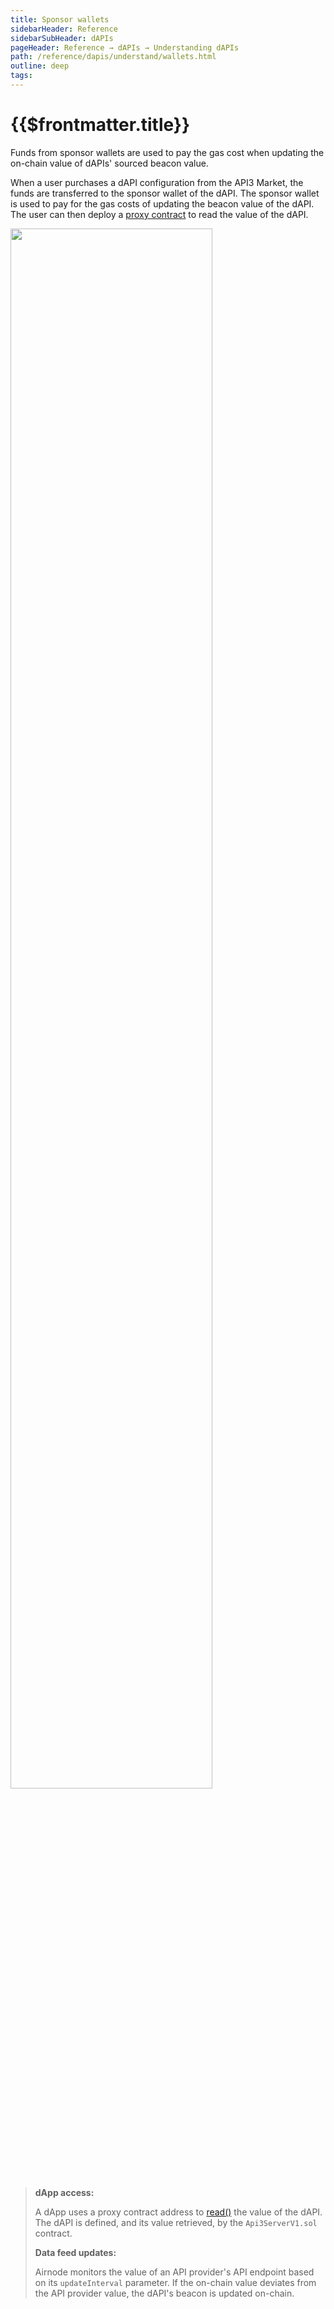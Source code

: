 ```yaml
---
title: Sponsor wallets
sidebarHeader: Reference
sidebarSubHeader: dAPIs
pageHeader: Reference → dAPIs → Understanding dAPIs
path: /reference/dapis/understand/wallets.html
outline: deep
tags:
---
```


<PageHeader/>

<SearchHighlight/>

<FlexStartTag/>

# {{$frontmatter.title}}

Funds from sponsor wallets are used to pay the gas cost when updating the
on-chain value of dAPIs' sourced beacon value.

When a user purchases a dAPI configuration from the API3 Market, the funds are
transferred to the sponsor wallet of the dAPI. The sponsor wallet is used to pay
for the gas costs of updating the beacon value of the dAPI. The user can then
deploy a [proxy contract](/reference/dapis/understand/proxy-contracts.md) to
read the value of the dAPI.

<img src="../assets/images/wallets.png" style="width:80%">

> **dApp access:**
>
> A dApp uses a proxy contract address to
> [read()](/reference/dapis/understand/read-dapis.md) the value of the dAPI. The
> dAPI is defined, and its value retrieved, by the `Api3ServerV1.sol` contract.
>
> **Data feed updates:**
>
> Airnode monitors the value of an API provider's API endpoint based on its
> `updateInterval` parameter. If the on-chain value deviates from the API
> provider value, the dAPI's beacon is updated on-chain.

<FlexEndTag/>
